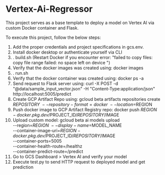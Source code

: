 # Vertex-Ai-Regressor
This project serves as a base template to deploy a model on Vertex AI via custom Docker container and Flask.

To execute this project, follow the below steps:
  1. Add the proper credentials and project specifications in gcs.env.
  2. Install docker desktop or authenticate yourself via CLI
  3. . build.sh (Restart Docker if you encounter error: "failed to copy files: copy file range failed: no space left on device
")
  4. Verify that the docker images was created using: docker images
  5. . run.sh
  6. Verify that the docker container was created using: docker ps -a
  7. Send request to Flask server using: curl -X POST -d "@data/sample_input_vector.json" -H "Content-Type:application/json" http://localhost:5005/predict
  8. Create GCP Artifact Repo using: 
gcloud beta artifacts repositories create $REPOSITORY \
 --repository-format=docker \
 --location=$REGION
  9. Push docker image to GCP Artifact Registry repo: docker push $REGION-docker.pkg.dev/$PROJECT_ID/$REPOSITORY/$IMAGE
  10. Upload custom model: gcloud beta ai models upload \
  --region=$REGION \
  --display-name=$MODEL_NAME \
  --container-image-uri=$REGION-docker.pkg.dev/$PROJECT_ID/$REPOSITORY/$IMAGE \
  --container-ports=5005 \
  --container-health-route=/healthz \
  --container-predict-route=/predict
  11. Go to GCS Dashboard > Vertex AI and verify your model
  12. Execute test.py to send HTTP request to deployed model and get prediction
